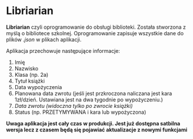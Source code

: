 # Libriarian
**Libriarian** czyli oprogramowanie do obsługi biblioteki. Została stworzona z myślą o bibliotece szkolnej.
Oprogramowanie zapisuje wszystkie dane do plików _.json_ w plikach aplikacji.

Aplikacja przechowuje następujące informacje:

1. Imię
1. Nazwisko
1. Klasa (np. 2a)
1. Tytuł książki
1. Data wypożyczenia
1. Planowana data zwrotu (jeśli jest przkroczona naliczana jest kara 1zł/dzień. Ustawiana jest na dwa tygodnie po wypożyczeniu.)
1. _Data zwrotu (widoczna tylko po zwrocie książki)_
1. Status (np. PRZETYMYWANA i kara lub wypożyczona)

**Uwaga aplikacja jest cały czas w produkcji. Jest już dostępna satbilna wersja lecz z czasem będą się pojawiać aktualizacje z nowymi funkcjami**
